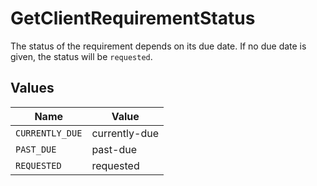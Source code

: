 # GetClientRequirementStatus

The status of the requirement depends on its due date.
If no due date is given, the status will be `requested`.


## Values

| Name            | Value           |
| --------------- | --------------- |
| `CURRENTLY_DUE` | currently-due   |
| `PAST_DUE`      | past-due        |
| `REQUESTED`     | requested       |